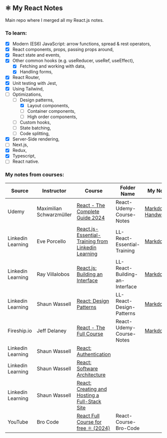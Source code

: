 ## ⚛️ My React Notes

Main repo where I merged all my React.js notes.

### To learn:

-   [x] Modern (ES6) JavaScript: arrow functions, spread & rest operators,
-   [x] React components, props, passing props around,
-   [x] React state and events,
-   [x] Other common hooks (e.g. useReducer, useRef, useEffect),
    -   [x] Fetching and working with data,
    -   [x] Handling forms,
-   [x] React Router,
-   [x] Unit testing with Jest,
-   [x] Using Tailwind,
-   [ ] Optimizations,
    -   [ ] Design patterns,
        -   [x] Layout components,
        -   [ ] Container components,
        -   [ ] High order components,
    -   [ ] Custom hooks,
    -   [ ] State batching,
    -   [ ] Code splitting,
-   [x] Server-Side rendering,
-   [ ] Next.js,
-   [x] Redux,
-   [x] Typescript,
-   [ ] React native.

### My notes from courses:

| Source            | Instructor               | Course                                                                                                                                             | Folder Name                    | My Notes                                                                                                                                    |
| ----------------- | ------------------------ | -------------------------------------------------------------------------------------------------------------------------------------------------- | ------------------------------ | ------------------------------------------------------------------------------------------------------------------------------------------- |
| Udemy             | Maximilian Schwarzmüller | [React - The Complete Guide 2024](https://www.udemy.com/course/react-the-complete-guide-incl-redux/?couponCode=KEEPLEARNING)                       | React-Udemy-Course-Notes       | [Markdown](React-Udemy-Course-Notes/my-notes/my-notes.md)<br />[Handwritten](React-Udemy-Course-Notes/my-notes/handwritten-react-notes.pdf) |
| Linkedin Learning | Eve Porcello             | [React.js-Essential-Training from Linkedin Learning](https://www.linkedin.com/learning/react-js-essential-training-14836121/)                      | LL-React-Essential-Training    | [Markdown](LL-React-Essential-Training/My-Notes/combine-md-files/combined-notes.md)                                                         |
| Linkedin Learning | Ray Villalobos           | [React.js: Building an Interface](https://www.linkedin.com/learning/react-js-building-an-interface-8551484?u=2174970)                              | LL-React-Building-an-Interface | [Markdown](LL-React-Building-an-Interface/my-notes/my-notes.md)                                                                             |
| Linkedin Learning | Shaun Wassell            | [React: Design Patterns](https://www.linkedin.com/learning/react-design-patterns?u=2174970)                                                        | LL-React-Design-Patterns       | [Markdown](LL-React-Design-Patterns/my-notes/my-notes.md)                                                                                   |
| Fireship.io       | Jeff Delaney             | [React - The Full Course](https://fireship.io/courses/react/)                                                                                      | React-Udemy-Course-Notes       | [Markdown](React-Fireship.io/my-notes.md)                                                                                                   |
| Linkedin Learning | Shaun Wassell            | [React: Authentication](https://www.linkedin.com/learning/react-authentication?u=2174970)                                                          |                                |                                                                                                                                             |
| Linkedin Learning | Shaun Wassell            | [React: Software Architecture](https://www.linkedin.com/learning/react-software-architecture?u=2174970)                                            |                                |                                                                                                                                             |
| Linkedin Learning | Shaun Wassell            | [React: Creating and Hosting a Full-Stack Site](https://www.linkedin.com/learning/react-creating-and-hosting-a-full-stack-site-15153869?u=2174970) |                                |                                                                                                                                             |
| YouTube           | Bro Code                 | [React Full Course for free ⚛️ (2024)](https://www.youtube.com/watch?v=CgkZ7MvWUAA)                                                                 | React-Course-Bro-Code          |                                                                                                                                             |
